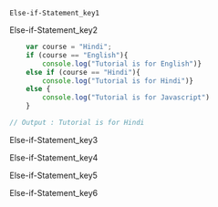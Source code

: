 ```ngMeta
Else-if-Statement_key1
```

Else-if-Statement_key2
```javascript
    var course = "Hindi";
    if (course == "English"){
        console.log("Tutorial is for English")}
    else if (course == "Hindi"){
        console.log("Tutorial is for Hindi")}
    else {
        console.log("Tutorial is for Javascript")
    }

// Output : Tutorial is for Hindi

```
Else-if-Statement_key3


Else-if-Statement_key4



Else-if-Statement_key5


Else-if-Statement_key6
